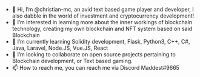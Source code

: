 - 👋 Hi, I’m @christian-mc, an avid text based game player and developer, I also dabble in the world of investment and cryptocurrency development!
- 👀 I’m interested in learning more about the inner workings of blockchain technology, creating my own blockchain and NFT system based on said Blockchain
- 🌱 I’m currently learning Solidity development, Flask, Python3, C++, C#, Java, Laravel, Node.JS, Vue.JS, React
- 💞️ I’m looking to collaborate on open source projects pertaining to Blockchain development, or Text based gaming.
- 📫 How to reach me, you can reach me via Discord Maddest#9665
